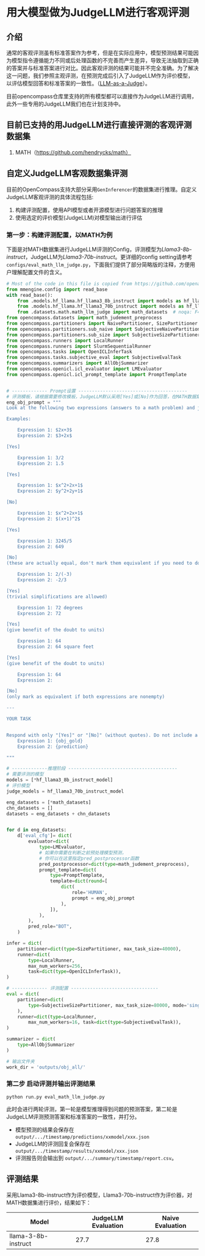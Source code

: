 # 用大模型做为JudgeLLM进行客观评测

## 介绍

通常的客观评测虽有标准答案作为参考，但是在实际应用中，模型预测结果可能因为模型指令遵循能力不同或后处理函数的不完善而产生差异，导致无法抽取到正确的答案并与标准答案进行对比。因此客观评测的结果可能并不完全准确。为了解决这一问题，我们参照主观评测，在预测完成后引入了JudgeLLM作为评价模型，以评估模型回答和标准答案的一致性。（[LLM-as-a-Judge](https://arxiv.org/abs/2306.05685)）。

目前opencompass仓库里支持的所有模型都可以直接作为JudgeLLM进行调用，此外一些专用的JudgeLLM我们也在计划支持中。

## 目前已支持的用JudgeLLM进行直接评测的客观评测数据集

1. MATH（https://github.com/hendrycks/math）

## 自定义JudgeLLM客观数据集评测

目前的OpenCompass支持大部分采用`GenInferencer`的数据集进行推理。自定义JudgeLLM客观评测的具体流程包括:

1. 构建评测配置，使用API模型或者开源模型进行问题答案的推理
2. 使用选定的评价模型(JudgeLLM)对模型输出进行评估

### 第一步：构建评测配置，以MATH为例

下面是对MATH数据集进行JudgeLLM评测的Config，评测模型为*Llama3-8b-instruct*，JudgeLLM为*Llama3-70b-instruct*。更详细的config setting请参考 `configs/eval_math_llm_judge.py`，下面我们提供了部分简略版的注释，方便用户理解配置文件的含义。

```python
# Most of the code in this file is copied from https://github.com/openai/simple-evals/blob/main/math_eval.py
from mmengine.config import read_base
with read_base():
    from .models.hf_llama.hf_llama3_8b_instruct import models as hf_llama3_8b_instruct_model # noqa: F401, F403
    from .models.hf_llama.hf_llama3_70b_instruct import models as hf_llama3_70b_instruct_model  # noqa: F401, F403
    from .datasets.math.math_llm_judge import math_datasets  # noqa: F401, F403
from opencompass.datasets import math_judement_preprocess
from opencompass.partitioners import NaivePartitioner, SizePartitioner
from opencompass.partitioners.sub_naive import SubjectiveNaivePartitioner
from opencompass.partitioners.sub_size import SubjectiveSizePartitioner
from opencompass.runners import LocalRunner
from opencompass.runners import SlurmSequentialRunner
from opencompass.tasks import OpenICLInferTask
from opencompass.tasks.subjective_eval import SubjectiveEvalTask
from opencompass.summarizers import AllObjSummarizer
from opencompass.openicl.icl_evaluator import LMEvaluator
from opencompass.openicl.icl_prompt_template import PromptTemplate


# ------------- Prompt设置 ----------------------------------------
# 评测模板，请根据需要修改模板，JudgeLLM默认采用[Yes]或[No]作为回答，在MATH数据集中，评测模板如下
eng_obj_prompt = """
Look at the following two expressions (answers to a math problem) and judge whether they are equivalent. Only perform trivial simplifications

Examples:

    Expression 1: $2x+3$
    Expression 2: $3+2x$

[Yes]

    Expression 1: 3/2
    Expression 2: 1.5

[Yes]

    Expression 1: $x^2+2x+1$
    Expression 2: $y^2+2y+1$

[No]

    Expression 1: $x^2+2x+1$
    Expression 2: $(x+1)^2$

[Yes]

    Expression 1: 3245/5
    Expression 2: 649

[No]
(these are actually equal, don't mark them equivalent if you need to do nontrivial simplifications)

    Expression 1: 2/(-3)
    Expression 2: -2/3

[Yes]
(trivial simplifications are allowed)

    Expression 1: 72 degrees
    Expression 2: 72

[Yes]
(give benefit of the doubt to units)

    Expression 1: 64
    Expression 2: 64 square feet

[Yes]
(give benefit of the doubt to units)

    Expression 1: 64
    Expression 2:

[No]
(only mark as equivalent if both expressions are nonempty)

---

YOUR TASK


Respond with only "[Yes]" or "[No]" (without quotes). Do not include a rationale.
    Expression 1: {obj_gold}
    Expression 2: {prediction}

"""

# -------------推理阶段 ----------------------------------------
# 需要评测的模型
models = [*hf_llama3_8b_instruct_model]
# 评价模型
judge_models = hf_llama3_70b_instruct_model

eng_datasets = [*math_datasets]
chn_datasets = []
datasets = eng_datasets + chn_datasets


for d in eng_datasets:
    d['eval_cfg']= dict(
        evaluator=dict(
            type=LMEvaluator,
            # 如果你需要在判断之前预处理模型预测，
            # 你可以在这里指定pred_postprocessor函数
            pred_postprocessor=dict(type=math_judement_preprocess),
            prompt_template=dict(
                type=PromptTemplate,
                template=dict(round=[
                    dict(
                        role='HUMAN',
                        prompt = eng_obj_prompt
                    ),
                ]),
            ),
        ),
        pred_role="BOT",
    )

infer = dict(
    partitioner=dict(type=SizePartitioner, max_task_size=40000),
    runner=dict(
        type=LocalRunner,
        max_num_workers=256,
        task=dict(type=OpenICLInferTask)),
)

# ------------- 评测配置 --------------------------------
eval = dict(
    partitioner=dict(
        type=SubjectiveSizePartitioner, max_task_size=80000, mode='singlescore', models=models, judge_models=judge_models,
    ),
    runner=dict(type=LocalRunner,
        max_num_workers=16, task=dict(type=SubjectiveEvalTask)),
)

summarizer = dict(
    type=AllObjSummarizer
)

# 输出文件夹
work_dir = 'outputs/obj_all/'
```

### 第二步 启动评测并输出评测结果

```shell
python run.py eval_math_llm_judge.py
```

此时会进行两轮评测，第一轮是模型推理得到问题的预测答案，第二轮是JudgeLLM评测预测答案和标准答案的一致性，并打分。

- 模型预测的结果会保存在 `output/.../timestamp/predictions/xxmodel/xxx.json`
- JudgeLLM的评测回复会保存在 `output/.../timestamp/results/xxmodel/xxx.json`
- 评测报告则会输出到 `output/.../summary/timestamp/report.csv`。

## 评测结果

采用Llama3-8b-instruct作为评价模型，Llama3-70b-instruct作为评价器，对MATH数据集进行评价，结果如下：

| Model               | JudgeLLM Evaluation | Naive Evaluation |
| ------------------- | ------------------- | ---------------- |
| llama-3-8b-instruct | 27.7                | 27.8             |

